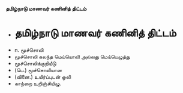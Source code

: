 **தமிழ்நாடு மாணவர் கணினித் திட்டம்**
- # தமிழ்நாடு மாணவர் கணினித் திட்டம்
- n. மூச்சொலி
- மூச்சொலி கலந்த மெய்யொலி அல்லது மெய்யெழுத்து
- மூச்சொலிக்குறியீடு
- (பெ.) மூச்சொலியான
- (வினை.) உயிர்ப்புடன் ஒலி
- காற்றை உறிஞ்சியிழு.

